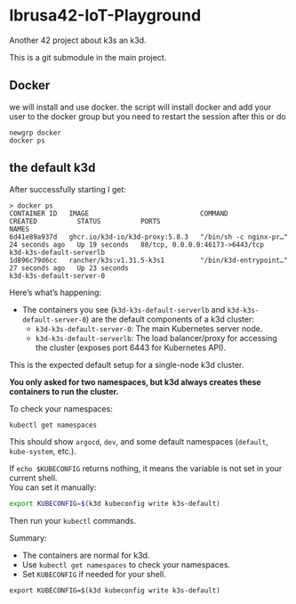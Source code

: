 # lbrusa42-IoT-Playground
Another 42 project about k3s an k3d.

This is a git submodule in the main project.

## Docker

we will install and use docker. the script will install docker and add your user to the docker group but you need to restart the session after this or do 
```
newgrp docker
docker ps
```

## the default k3d
After successfully starting I get:
```
> docker ps
CONTAINER ID   IMAGE                            COMMAND                  CREATED          STATUS          PORTS                             NAMES
6d41e89a937d   ghcr.io/k3d-io/k3d-proxy:5.8.3   "/bin/sh -c nginx-pr…"   24 seconds ago   Up 19 seconds   80/tcp, 0.0.0.0:46173->6443/tcp   k3d-k3s-default-serverlb
1d896c79d6cc   rancher/k3s:v1.31.5-k3s1         "/bin/k3d-entrypoint…"   27 seconds ago   Up 23 seconds                                     k3d-k3s-default-server-0
```
Here’s what’s happening:

- The containers you see (`k3d-k3s-default-serverlb` and `k3d-k3s-default-server-0`) are the default components of a k3d cluster:
  - `k3d-k3s-default-server-0`: The main Kubernetes server node.
  - `k3d-k3s-default-serverlb`: The load balancer/proxy for accessing the cluster (exposes port 6443 for Kubernetes API).

This is the expected default setup for a single-node k3d cluster.

**You only asked for two namespaces, but k3d always creates these containers to run the cluster.**

To check your namespaces:
```bash
kubectl get namespaces
```
This should show `argocd`, `dev`, and some default namespaces (`default`, `kube-system`, etc.).

If `echo $KUBECONFIG` returns nothing, it means the variable is not set in your current shell.  
You can set it manually:
```bash
export KUBECONFIG=$(k3d kubeconfig write k3s-default)
```
Then run your `kubectl` commands.

Summary:
- The containers are normal for k3d.
- Use `kubectl get namespaces` to check your namespaces.
- Set `KUBECONFIG` if needed for your shell.
```
export KUBECONFIG=$(k3d kubeconfig write k3s-default)
```